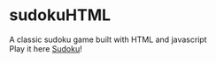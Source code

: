 # sudokuHTML
A classic sudoku game built with HTML and javascript  
Play it here [Sudoku](https://jsnzng.github.io/sudoku/)!
